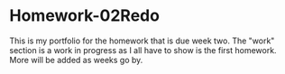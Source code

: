 # Homework-02Redo
This is my portfolio for the homework that is due week two. The "work" section is a work in progress as I all have to show is the first homework. More will be added as weeks go by. 